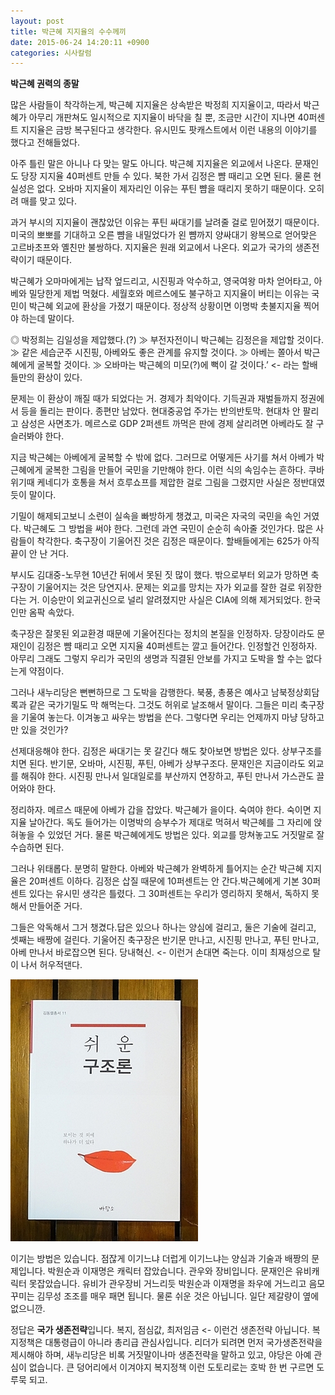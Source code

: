 ```yaml
---
layout: post
title: 박근혜 지지율의 수수께끼
date: 2015-06-24 14:20:11 +0900
categories: 시사칼럼
---
```

**박근혜 권력의 종말** 

  


많은 사람들이 착각하는게, 박근혜 지지율은 상속받은 박정희 지지율이고, 따라서 박근혜가 아무리 개판쳐도 일시적으로 지지율이 바닥을 칠 뿐, 조금만 시간이 지나면 40퍼센트 지지율은 금방 복구된다고 생각한다. 유시민도 팟캐스트에서 이런 내용의 이야기를 했다고 전해들었다. 

  


아주 틀린 말은 아니나 다 맞는 말도 아니다. 박근혜 지지율은 외교에서 나온다. 문재인도 당장 지지율 40퍼센트 만들 수 있다. 북한 가서 김정은 뺨 때리고 오면 된다. 물론 현실성은 없다. 오바마 지지율이 제자리인 이유는 푸틴 뺨을 때리지 못하기 때문이다. 오히려 매를 맞고 있다. 

  


과거 부시의 지지율이 괜찮았던 이유는 푸틴 싸대기를 날려줄 걸로 믿어졌기 때문이다. 미국의 뽀뽀를 기대하고 오른 뺨을 내밀었다가 왼 뺨까지 양싸대기 왕복으로 얻어맞은 고르바초프와 옐친만 불쌍하다. 지지율은 원래 외교에서 나온다. 외교가 국가의 생존전략이기 때문이다. 

  


박근혜가 오마마에게는 납작 엎드리고, 시진핑과 악수하고, 영국여왕 마차 얻어타고, 아베와 밀당한게 제법 먹혔다. 세월호와 메르스에도 불구하고 지지율이 버티는 이유는 국민이 박근혜 외교에 환상을 가졌기 때문이다. 정상적 상황이면 이명박 촛불지지율 찍어야 하는데 말이다.

  


◎ 박정희는 김일성을 제압했다.(?) ≫ 부전자전이니 박근혜는 김정은을 제압할 것이다. ≫ 같은 세습군주 시진핑, 아베와도 좋은 관계를 유지할 것이다. ≫ 아베는 쫄아서 박근혜에게 굴복할 것이다. ≫ 오바마는 박근혜의 미모(?)에 뻑이 갈 것이다.’ <- 라는 할배들만의 환상이 있다. 

  


문제는 이 환상이 깨질 때가 되었다는 거. 경제가 최악이다. 기득권과 재벌들까지 정권에서 등을 돌리는 판이다. 종편만 남았다. 현대중공업 주가는 반의반토막. 현대차 안 팔리고 삼성은 사면초가. 메르스로 GDP 2퍼센트 까먹은 판에 경제 살리려면 아베라도 잘 구슬러봐야 한다. 

  


지금 박근혜는 아베에게 굴복할 수 밖에 없다. 그러므로 어떻게든 사기를 쳐서 아베가 박근혜에게 굴복한 그림을 만들어 국민을 기만해야 한다. 이런 식의 속임수는 흔하다. 쿠바위기때 케네디가 호통을 쳐서 흐루쇼프를 제압한 걸로 그림을 그렸지만 사실은 정반대였듯이 말이다. 

  


기밀이 해제되고보니 소련이 실속을 빠방하게 챙겼고, 미국은 자국의 국민을 속인 거였다. 박근혜도 그 방법을 써야 한다. 그런데 과연 국민이 순순히 속아줄 것인가다. 많은 사람들이 착각한다. 축구장이 기울어진 것은 김정은 때문이다. 할배들에게는 625가 아직 끝이 안 난 거다. 

  


부시도 김대중-노무현 10년간 뒤에서 못된 짓 많이 했다. 밖으로부터 외교가 망하면 축구장이 기울어지는 것은 당연지사. 문제는 외교를 망치는 자가 외교를 잘한 걸로 위장한다는 거. 이승만이 외교귀신으로 널리 알려졌지만 사실은 CIA에 의해 제거되었다. 한국인만 옴팍 속았다.

  


축구장은 잘못된 외교환경 때문에 기울어진다는 정치의 본질을 인정하자. 당장이라도 문재인이 김정은 뺨 때리고 오면 지지율 40퍼센트는 깔고 들어간다. 인정할건 인정하자. 아무리 그래도 그렇지 우리가 국민의 생명과 직결된 안보를 가지고 도박을 할 수는 없다는게 약점이다. 

  


그러나 새누리당은 뻔뻔하므로 그 도박을 감행한다. 북풍, 총풍은 예사고 남북정상회담록과 같은 국가기밀도 막 해먹는다. 그것도 허위로 날조해서 말이다. 그들은 미리 축구장을 기울여 놓는다. 이겨놓고 싸우는 방법을 쓴다. 그렇다면 우리는 언제까지 마냥 당하고만 있을 것인가? 

  


선제대응해야 한다. 김정은 싸대기는 못 갈긴다 해도 찾아보면 방법은 있다. 상부구조를 치면 된다. 반기문, 오바마, 시진핑, 푸틴, 아베가 상부구조다. 문재인은 지금이라도 외교를 해줘야 한다. 시진핑 만나서 일대일로를 부산까지 연장하고, 푸틴 만나서 가스관도 끌어와야 한다.

  


정리하자. 메르스 때문에 아베가 갑을 잡았다. 박근혜가 을이다. 숙여야 한다. 숙이면 지지율 날아간다. 독도 들어가는 이명박의 승부수가 제대로 먹혀서 박근혜를 그 자리에 앉혀놓을 수 있었던 거다. 물론 박근혜에게도 방법은 있다. 외교를 망쳐놓고도 거짓말로 잘 수습하면 된다.

  


그러나 위태롭다. 분명히 말한다. 아베와 박근혜가 완벽하게 틀어지는 순간 박근혜 지지율은 20퍼센트 이하다. 김정은 삽질 때문에 10퍼센트는 안 간다.박근혜에게 기본 30퍼센트 있다는 유시민 생각은 틀렸다. 그 30퍼센트는 우리가 영리하지 못해서, 독하지 못해서 만들어준 거다.

  


그들은 악독해서 그거 챙겼다.답은 있으나 하나는 양심에 걸리고, 둘은 기술에 걸리고, 셋째는 배짱에 걸린다. 기울어진 축구장은 반기문 만나고, 시진핑 만나고, 푸틴 만나고, 아베 만나서 바로잡으면 된다. 당내혁신. <- 이런거 손대면 죽는다. 이미 최재성으로 탈이 나서 허우적댄다.

  


  



<img src="files/attach/images/199/858/601/DSC01488.JPG" alt="DSC01488.JPG" width="300" height="419" />   


  


이기는 방법은 있습니다. 점잖게 이기느냐 더럽게 이기느냐는 양심과 기술과 배짱의 문제입니다. 박원순과 이재명은 캐릭터 잡았습니다. 관우와 장비입니다. 문재인은 유비캐릭터 못잡았습니다. 유비가 관우장비 거느리듯 박원순과 이재명을 좌우에 거느리고 음모 꾸미는 김무성 조조를 매우 패면 됩니다. 물론 쉬운 것은 아닙니다. 일단 제갈량이 옆에 없으니깐.

정답은 **국가 생존전략**입니다. 복지, 점심값, 최저임금 <- 이런건 생존전략 아닙니다. 복지정책은 대통령급이 아니라 총리급 관심사입니다. 리더가 되려면 먼저 국가생존전략을 제시해야 하며, 새누리당은 비록 거짓말이나마 생존전략을 말하고 있고, 야당은 아예 관심이 없습니다. 큰 덩어리에서 이겨야지 복지정책 이런 도토리로는 호박 한 번 구르면 도루묵 되고.